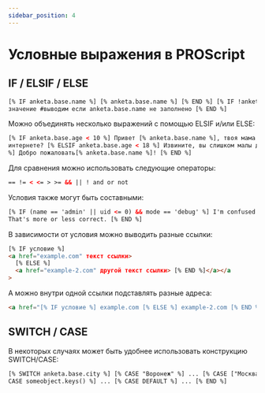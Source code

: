 ```yaml
---
sidebar_position: 4
---
```


# Условные выражения в PROScript

## IF / ELSIF / ELSE

```html
[% IF anketa.base.name %] [% anketa.base.name %] [% END %] [% IF !anketa.base.name %] шаблонное
значение #выводим если anketa.base.name не заполнено [% END %]
```

Можно объединять несколько выражений с помощью ELSIF и/или ELSE:

```html
[% IF anketa.base.age < 10 %] Привет [% anketa.base.name %], твоя мама знает, что ты играешь в
интернете? [% ELSIF anketa.base.age < 18 %] Извините, вы слишком малы для покупки алкоголя [% ELSE
%] Добро пожаловать[% anketa.base.name %]! [% END %]
```

Для сравнения можно использовать следующие операторы:

```html
== != < <= > >= && || ! and or not
```

Условия также могут быть составными:

```html
[% IF (name == 'admin' || uid <= 0) && mode == 'debug' %] I'm confused. [% ELSIF more > less %]
That's more or less correct. [% END %]
```

В зависимости от условия можно выводить разные ссылки:

```html
[% IF условие %]
<a href="example.com" текст ссылки>
  [% ELSE %]
  <a href="example-2.com" другой текст ссылки> [% END %]</a></a
>
```

А можно внутри одной ссылки подставлять разные адреса:

```html
<a href="[% IF условие %] example.com [% ELSE %] example-2.com [% END %] " текст ссылки></a>
```

## SWITCH / CASE

В некоторых случаях может быть удобнее использовать конструкцию SWITCH/CASE:

```html
[% SWITCH anketa.base.city %] [% CASE "Воронеж" %] ... [% CASE ["Москва", "Петербург"] %] ... [%
CASE someobject.keys() %] ... [% CASE DEFAULT %] ... [% END %]
```
